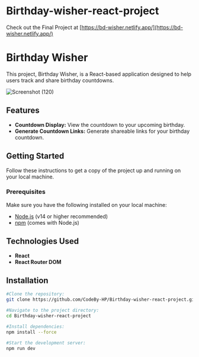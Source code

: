 
# Birthday-wisher-react-project

Check out the Final Project at [https://bd-wisher.netlify.app/](https://bd-wisher.netlify.app/)

# Birthday Wisher

This project, Birthday Wisher, is a React-based application designed to help users track and share birthday countdowns.

![Screenshot (120)](https://github.com/CodeBy-HP/Birthday-wisher-react-project/assets/145273554/40f8370d-8463-41be-bcb3-0fe957d93ce8)


## Features

- **Countdown Display:** View the countdown to your upcoming birthday.
- **Generate Countdown Links:** Generate shareable links for your birthday countdown.

## Getting Started

Follow these instructions to get a copy of the project up and running on your local machine.

### Prerequisites

Make sure you have the following installed on your local machine:

- [Node.js](https://nodejs.org/) (v14 or higher recommended)
- [npm](https://www.npmjs.com/) (comes with Node.js)
  

## Technologies Used

- **React**
- **React Router DOM**

## Installation
   ```sh
   #Clone the repository:
   git clone https://github.com/CodeBy-HP/Birthday-wisher-react-project.git

   #Navigate to the project directory:
   cd Birthday-wisher-react-project

   #Install dependencies:
   npm install --force

   #Start the development server:
   npm run dev
   ```
   


